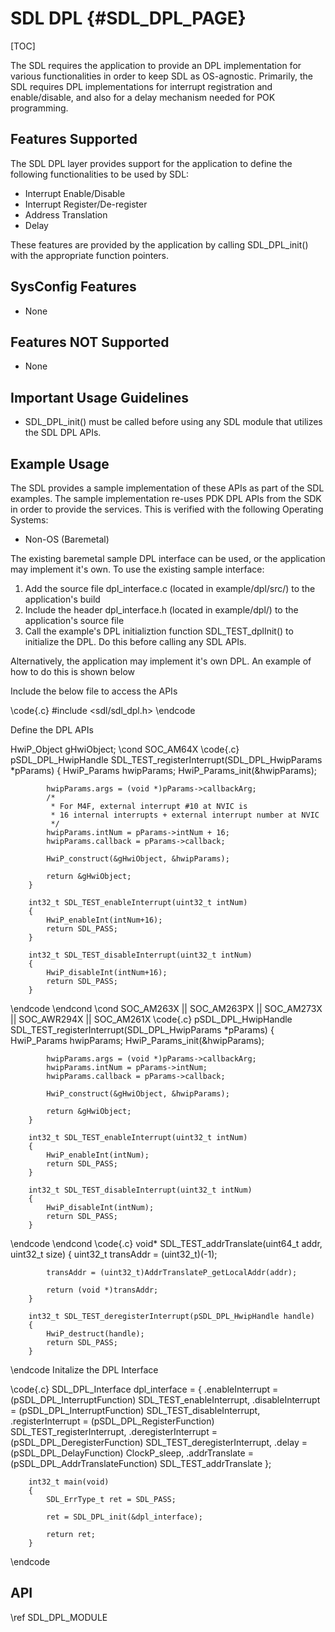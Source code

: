 # SDL DPL {#SDL_DPL_PAGE}

[TOC]

The SDL requires the application to provide an DPL implementation for various functionalities in order to keep SDL as OS-agnostic.
Primarily, the SDL requires DPL implementations for interrupt registration and enable/disable, and also for a delay mechanism needed for POK programming.

## Features Supported

The SDL DPL layer provides support for the application to define the following functionalities to be used by SDL:

* Interrupt Enable/Disable
* Interrupt Register/De-register
* Address Translation
* Delay

These features are provided by the application by calling SDL_DPL_init() with the appropriate function pointers.

## SysConfig Features

- None

## Features NOT Supported

- None

## Important Usage Guidelines

- SDL_DPL_init() must be called before using any SDL module that utilizes the SDL DPL APIs.

## Example Usage

The SDL provides a sample implementation of these APIs as part of the SDL examples. The sample implementation re-uses PDK DPL APIs from the SDK in order to provide the services.
This is verified with the following Operating Systems:

* Non-OS (Baremetal)

The existing baremetal sample DPL interface can be used, or the application may implement it's own. To use the existing sample interface:

1. Add the source file dpl_interface.c (located in example/dpl/src/) to the application's build
2. Include the header dpl_interface.h (located in example/dpl/) to the application's source file
3. Call the example's DPL initializtion function SDL_TEST_dplInit() to initialize the DPL. Do this before calling any SDL APIs.

Alternatively, the application may implement it's own DPL. An example of how to do this is shown below

Include the below file to access the APIs

\code{.c}
#include <sdl/sdl_dpl.h>
\endcode

Define the DPL APIs

HwiP_Object gHwiObject;
\cond SOC_AM64X
\code{.c}
        pSDL_DPL_HwipHandle SDL_TEST_registerInterrupt(SDL_DPL_HwipParams *pParams)
        {
            HwiP_Params hwipParams;
            HwiP_Params_init(&hwipParams);

            hwipParams.args = (void *)pParams->callbackArg;
            /*
             * For M4F, external interrupt #10 at NVIC is
             * 16 internal interrupts + external interrupt number at NVIC
             */
            hwipParams.intNum = pParams->intNum + 16;
            hwipParams.callback = pParams->callback;

            HwiP_construct(&gHwiObject, &hwipParams);

            return &gHwiObject;
        }

		int32_t SDL_TEST_enableInterrupt(uint32_t intNum)
        {
            HwiP_enableInt(intNum+16);
            return SDL_PASS;
        }

        int32_t SDL_TEST_disableInterrupt(uint32_t intNum)
        {
            HwiP_disableInt(intNum+16);
            return SDL_PASS;
        }
\endcode
\endcond
\cond SOC_AM263X || SOC_AM263PX || SOC_AM273X || SOC_AWR294X || SOC_AM261X
\code{.c}
        pSDL_DPL_HwipHandle SDL_TEST_registerInterrupt(SDL_DPL_HwipParams *pParams)
        {
            HwiP_Params hwipParams;
            HwiP_Params_init(&hwipParams);

            hwipParams.args = (void *)pParams->callbackArg;
            hwipParams.intNum = pParams->intNum;
            hwipParams.callback = pParams->callback;

            HwiP_construct(&gHwiObject, &hwipParams);

            return &gHwiObject;
        }

        int32_t SDL_TEST_enableInterrupt(uint32_t intNum)
        {
            HwiP_enableInt(intNum);
            return SDL_PASS;
        }

        int32_t SDL_TEST_disableInterrupt(uint32_t intNum)
        {
            HwiP_disableInt(intNum);
            return SDL_PASS;
        }
\endcode
\endcond
\code{.c}
        void* SDL_TEST_addrTranslate(uint64_t addr, uint32_t size)
        {
            uint32_t transAddr = (uint32_t)(-1);

            transAddr = (uint32_t)AddrTranslateP_getLocalAddr(addr);

            return (void *)transAddr;
        }

        int32_t SDL_TEST_deregisterInterrupt(pSDL_DPL_HwipHandle handle)
        {
            HwiP_destruct(handle);
            return SDL_PASS;
        }
\endcode
Initalize the DPL Interface

\code{.c}
        SDL_DPL_Interface dpl_interface =
        {
            .enableInterrupt = (pSDL_DPL_InterruptFunction) SDL_TEST_enableInterrupt,
            .disableInterrupt = (pSDL_DPL_InterruptFunction) SDL_TEST_disableInterrupt,
            .registerInterrupt = (pSDL_DPL_RegisterFunction) SDL_TEST_registerInterrupt,
            .deregisterInterrupt = (pSDL_DPL_DeregisterFunction) SDL_TEST_deregisterInterrupt,
            .delay = (pSDL_DPL_DelayFunction) ClockP_sleep,
            .addrTranslate = (pSDL_DPL_AddrTranslateFunction) SDL_TEST_addrTranslate
        };

        int32_t main(void)
        {
            SDL_ErrType_t ret = SDL_PASS;

            ret = SDL_DPL_init(&dpl_interface);

            return ret;
        }
\endcode

## API

\ref SDL_DPL_MODULE
